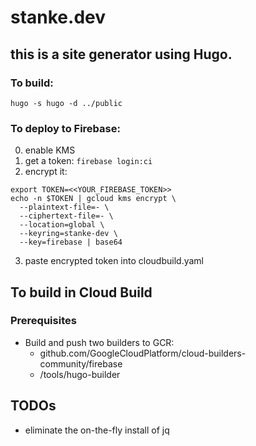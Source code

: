 # stanke.dev

## this is a site generator using Hugo. 

### To build:
```
hugo -s hugo -d ../public
```

### To deploy to Firebase:

0. enable KMS
1. get a token: `firebase login:ci`
2. encrypt it:
```
export TOKEN=<<YOUR_FIREBASE_TOKEN>>
echo -n $TOKEN | gcloud kms encrypt \
  --plaintext-file=- \
  --ciphertext-file=- \
  --location=global \
  --keyring=stanke-dev \
  --key=firebase | base64
```
3. paste encrypted token into cloudbuild.yaml

## To build in Cloud Build
### Prerequisites
* Build and push two builders to GCR:
  * github.com/GoogleCloudPlatform/cloud-builders-community/firebase
  * /tools/hugo-builder
  
  
## TODOs
* eliminate the on-the-fly install of jq
